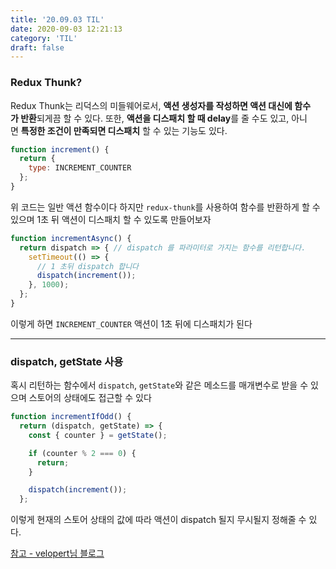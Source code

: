 ```yaml
---
title: '20.09.03 TIL'
date: 2020-09-03 12:21:13
category: 'TIL'
draft: false
---
```


### Redux Thunk?
Redux Thunk는 리덕스의 미들웨어로서, **액션 생성자를 작성하면 액션 대신에 함수가 반환**되게끔 할 수 있다. 또한, **액션을 디스패치 할 때 delay**를 줄 수도 있고, 아니면 **특정한 조건이 만족되면 디스패치** 할 수 있는 기능도 있다.

```jsx
function increment() {
  return {
    type: INCREMENT_COUNTER
  };
}
```

위 코드는 일반 액션 함수이다 하지만 `redux-thunk`를 사용하여 함수를 반환하게 할 수 있으며 1초 뒤 액션이 디스패치 할 수 있도록 만들어보자

```jsx
function incrementAsync() {
  return dispatch => { // dispatch 를 파라미터로 가지는 함수를 리턴합니다.
    setTimeout(() => {
      // 1 초뒤 dispatch 합니다
      dispatch(increment());
    }, 1000);
  };
}
```

이렇게 하면 `INCREMENT_COUNTER` 액션이 1초 뒤에 디스패치가 된다

***

### dispatch, getState 사용

혹시 리턴하는 함수에서 `dispatch`, `getState`와 같은 메소드를 매개변수로 받을 수 있으며 스토어의 상태에도 접근할 수 있다

```jsx
function incrementIfOdd() {
  return (dispatch, getState) => {
    const { counter } = getState();

    if (counter % 2 === 0) {
      return;
    }

    dispatch(increment());
  };
```

이렇게 현재의 스토어 상태의 값에 따라 액션이 dispatch 될지 무시될지 정해줄 수 있다.

[참고 - velopert님 블로그](https://velopert.com/3401)